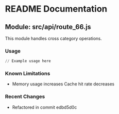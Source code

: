 # README Documentation

## Module: src/api/route_66.js

This module handles cross category operations.

### Usage

```python
// Example usage here
```

### Known Limitations

- Memory usage increases Cache hit rate decreases

### Recent Changes

- Refactored in commit edbd5d0c
